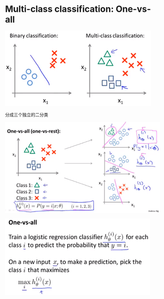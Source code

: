 # Multi-class classification: One-vs-all



![1619664392099](..\image\1619664392099.png)



分成三个独立的二分类

![1619664643217](..\image\1619664643217.png)



![1619665277507](..\image\1619665277507.png)


